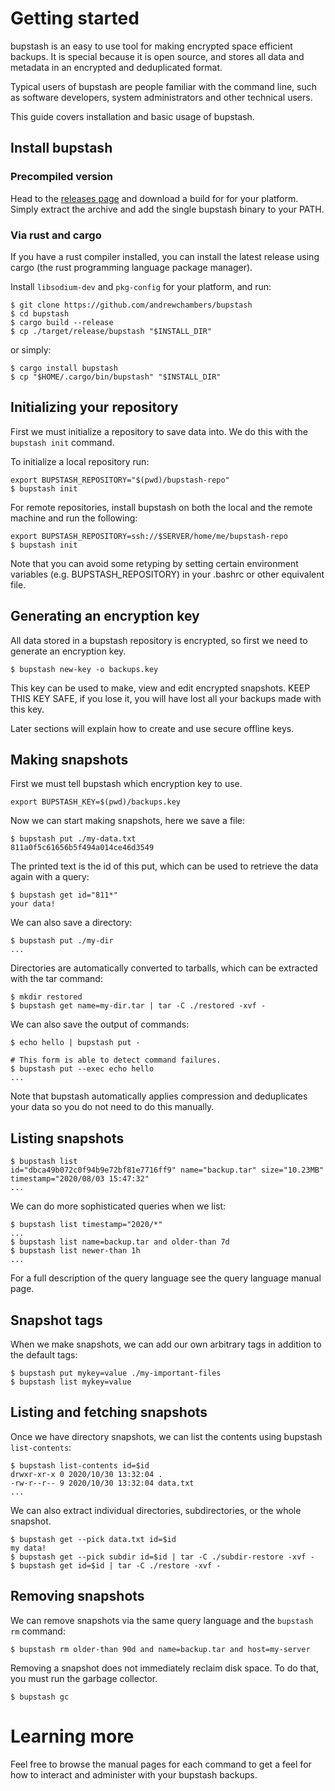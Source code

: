 # Getting started

bupstash is an easy to use tool for making encrypted space efficient backups.
It is special because it is open source, and stores all data and metadata in an encrypted
and deduplicated format.

Typical users of bupstash are people familiar with the command line, such as software developers,
system administrators and other technical users.

This guide covers installation and basic usage of bupstash.

## Install bupstash

### Precompiled version 

Head to the [releases page](https://github.com/andrewchambers/bupstash/releases) and download a
build for for your platform. Simply extract the archive and add the single bupstash binary to
your PATH.

### Via rust and cargo

If you have a rust compiler installed, you can install the latest release
using cargo (the rust programming language package manager).

Install `libsodium-dev` and `pkg-config` for your platform, and run:


```
$ git clone https://github.com/andrewchambers/bupstash
$ cd bupstash
$ cargo build --release
$ cp ./target/release/bupstash "$INSTALL_DIR"
```

or simply:

```
$ cargo install bupstash
$ cp "$HOME/.cargo/bin/bupstash" "$INSTALL_DIR"
```

## Initializing your repository

First we must initialize a repository to save data into.  We do this with the `bupstash init` command.

To initialize a local repository run:
```
export BUPSTASH_REPOSITORY="$(pwd)/bupstash-repo"
$ bupstash init
```

For remote repositories, install bupstash on both the local and the remote machine and run the following:

```
export BUPSTASH_REPOSITORY=ssh://$SERVER/home/me/bupstash-repo
$ bupstash init
```

Note that you can avoid some retyping by setting certain environment variables (e.g.
BUPSTASH_REPOSITORY) in your .bashrc or other equivalent file.

## Generating an encryption key

All data stored in a bupstash repository is encrypted, so first we need to generate an encryption key.

```
$ bupstash new-key -o backups.key
```

This key can be used to make, view and edit encrypted snapshots. 
KEEP THIS KEY SAFE, if you lose it, you will have lost all your backups made with this key.

Later sections will explain how to create and use secure offline keys.

## Making snapshots

First we must tell bupstash which encryption key to use.
```
export BUPSTASH_KEY=$(pwd)/backups.key
```

Now we can start making snapshots, here we save a file:

```
$ bupstash put ./my-data.txt
811a0f5c61656b5f494a014ce46d3549
```

The printed text is the id of this put, which can be used 
to retrieve the data again with a query:

```
$ bupstash get id="811*"
your data!
```

We can also save a directory:

```
$ bupstash put ./my-dir
...
```

Directories are automatically converted to tarballs, which can be extracted with the tar command:

```
$ mkdir restored
$ bupstash get name=my-dir.tar | tar -C ./restored -xvf -
```

We can also save the output of commands:

```
$ echo hello | bupstash put -

# This form is able to detect command failures.
$ bupstash put --exec echo hello
...
```

Note that bupstash automatically applies compression and deduplicates your data so you 
do not need to do this manually.

## Listing snapshots

```
$ bupstash list 
id="dbca49b072c0f94b9e72bf81e7716ff9" name="backup.tar" size="10.23MB" timestamp="2020/08/03 15:47:32"
...
```

We can do more sophisticated queries when we list:

```
$ bupstash list timestamp="2020/*"
...
$ bupstash list name=backup.tar and older-than 7d
$ bupstash list newer-than 1h
...
```

For a full description of the query language see the query language manual page.

## Snapshot tags

When we make snapshots, we can add our own arbitrary tags in addition to the default tags:

```
$ bupstash put mykey=value ./my-important-files 
$ bupstash list mykey=value
```

## Listing and fetching snapshots

Once we have directory snapshots, we can list the contents using bupstash `list-contents`:

```
$ bupstash list-contents id=$id
drwxr-xr-x 0 2020/10/30 13:32:04 .
-rw-r--r-- 9 2020/10/30 13:32:04 data.txt
...
```

We can also extract individual directories, subdirectories, or the whole snapshot.

```
$ bupstash get --pick data.txt id=$id
my data!
$ bupstash get --pick subdir id=$id | tar -C ./subdir-restore -xvf -
$ bupstash get id=$id | tar -C ./restore -xvf -
```

## Removing snapshots

We can remove snapshots via the same query language and the `bupstash rm` command:

```
$ bupstash rm older-than 90d and name=backup.tar and host=my-server
```

Removing a snapshot does not immediately reclaim disk space.  To do that, you must run the 
garbage collector.

```
$ bupstash gc
```

# Learning more

Feel free to browse the manual pages for each command to get a feel for how to interact and administer with your bupstash backups.